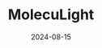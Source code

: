 ---  
layout: startup_page  
title: "MolecuLight"  
id: "moleculight.com"  
permalink: "/moleculightmoleculight.com08152024/"  
website: "https://www.moleculight.com/"  
funding_round: "Series C"  
funding_amount: "$11.7M"  
investors: "Export Development Canada (EDC), Prosegur, Azahar"  
about: "MolecuLight Inc. develops point-of-care fluorescence imaging devices that provide real-time visualization of bacteria in wounds. This enables earlier and more accurate detection and quantification, leading to improved treatment and wound healing. The company's technology aims to improve patient outcomes and reduce healthcare costs."  
markets: "Medical Imaging, Healthcare Technology, Wound Care, Medical Equipment Manufacturing"  
hq: "Toronto, Ontario, Canada"  
founded_year: "2013"  
linkedin: "https://www.linkedin.com/company/moleculight"  
twitter: "https://www.twitter.com/moleculight"  
instagram: ""  
facebook: ""  
crunchbase: "https://www.crunchbase.com/organization/moleculight"  
pitchbook: ""  

date_display: "15-Aug-2024"  
date: "2024-08-15"

# SEO Optimization  
meta_title: "MolecuLight - Series C Funding ($11.7M)"  
meta_description: "MolecuLight, MolecuLight Inc. develops point-of-care fluorescence imaging devices that provide real-time visualization of bacteria in wounds. This enables earlier ..."  
meta_keywords: "MolecuLight, Medical Imaging, Healthcare Technology, Wound Care, Medical Equipment Manufacturing, Series C funding"  
canonical_url: "https://startup.projectstartups.com/moleculightmoleculight.com08152024/"  
---